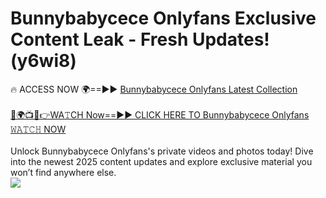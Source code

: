 # Bunnybabycece Onlyfans Exclusive Content Leak - Fresh Updates! (y6wi8)

🔥 ACCESS NOW 🌍==►► <a href="https://tinyurl.com/kvy9nzfs" rel="nofollow">Bunnybabycece Onlyfans Latest Collection</a>
<br><br>
[🔴🌍📺📱👉WA𝚃CH Now==►► CLICK HERE TO Bunnybabycece Onlyfans 𝚆𝙰𝚃𝙲𝙷 NOW](https://tinyurl.com/kvy9nzfs)
<br><br>
Unlock Bunnybabycece Onlyfans's private videos and photos today! Dive into the newest 2025 content updates and explore exclusive material you won’t find anywhere else.
<br>
<a href="https://tinyurl.com/kvy9nzfs" rel="nofollow" data-target="animated-image.originalLink"><img src="https://camo.githubusercontent.com/8a4f000d20f83aca3bf7ec5f350d767afa0574a8a352519fd8cfa583a6f93a33/68747470733a2f2f692e696d6775722e636f6d2f644a486b345a712e676966" data-canonical-src="https://i.imgur.com/dJHk4Zq.gif" style="max-width: 100%; display: inline-block;" data-target="animated-image.originalImage"></a>
<br>
